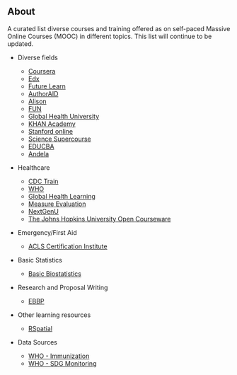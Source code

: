 ## About

A curated list diverse courses and training offered as on self-paced Massive Online Courses (MOOC) in different topics. This list will continue to be updated.

* Diverse fields
  * [Coursera](https://www.coursera.org)
  * [Edx](https://www.edx.org)
  * [Future Learn](https://www.futurelearn.com)
  * [AuthorAID](http://www.authoraid.info/en)
  * [Alison](https://alison.com)
  * [FUN](https://www.fun-mooc.fr)
  * [Global Health University](http://www.uniteforsight.org/global-health-university/certificate-programs)
  * [KHAN Academy](https://www.khanacademy.org)
  * [Stanford online](https://lagunita.stanford.edu)
  * [Science Supercourse](http://ssc.bibalex.org/home/list.jsf)
  * [EDUCBA](https://www.educba.com)
  * [Andela](https://learning-digest.andela.com/)
  
* Healthcare
  * [CDC Train](https://www.cdc.gov/learning/)
  * [WHO](https://openwho.org)
  * [Global Health Learning](https://www.globalhealthlearning.org)
  * [Measure Evaluation](https://www.measureevaluation.org/resources/training)
  * [NextGenU](http://nextgenu.org/pages/courses.php)
  * [The Johns Hopkins University Open Courseware](http://ocw.jhsph.edu/index.cfm/go/find.browse#courses)
  
* Emergency/First Aid
  * [ACLS Certification Institute](https://acls.com/free-resources)
 
* Basic Statistics
  * [Basic Biostatistics](http://biostatcourse.fiu.edu)
  
* Research and Proposal Writing
  * [EBBP](https://ebbp.org/training/overview)
  
* Other learning resources
  * [RSpatial](http://rspatial.org/rs/index.html)

* Data Sources
  * [WHO - Immunization](http://apps.who.int/immunization_monitoring/globalsummary/timeseries/tscoveragemcv1.html)
  * [WHO - SDG Monitoring](http://apps.who.int/gho/data/node.sdg)

  
